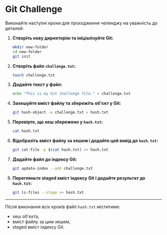# Git Challenge

Виконайте наступні кроки для проходження челенджу на уважність до деталей:

1. **Створіть нову директорію та ініціалізуйте Git:**
   ```sh
   mkdir new-folder
   cd new-folder
   git init
   ```

2. **Створіть файл `challenge.txt`:**
   ```sh
   touch challenge.txt
   ```

3. **Додайте текст у файл:**
   ```sh
   echo "This is my Git challenge file." > challenge.txt
   ```

4. **Захешуйте вміст файлу та збережіть об'єкт у Git:**
   ```sh
   git hash-object -w challenge.txt > hash.txt
   ```

5. **Перевірте, що хеш збережено у `hash.txt`:**
   ```sh
   cat hash.txt
   ```

6. **Відобразіть вміст файлу за хешем і додайте цей вивід до `hash.txt`:**
   ```sh
   git cat-file -p $(cat hash.txt) >> hash.txt
   ```

7. **Додайте файл до індексу Git:**
   ```sh
   git update-index --add challenge.txt
   ```

8. **Перегляньте staged вміст індексу Git і додайте результат до `hash.txt`:**
   ```sh
   git ls-files --stage >> hash.txt
   ```

---
Після виконання всіх кроків файл `hash.txt` міститиме:
- хеш об'єкта,
- вміст файлу за цим хешем,
- staged вміст індексу Git.